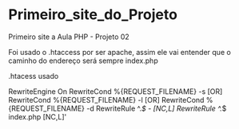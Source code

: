 Primeiro_site_do_Projeto
========================
Primeiro site a Aula PHP - Projeto 02

Foi usado o .htaccess por ser apache, assim ele vai entender que o caminho do endereço será sempre index.php

.htacess usado

RewriteEngine On
RewriteCond %{REQUEST_FILENAME} -s [OR]
RewriteCond %{REQUEST_FILENAME} -l [OR]
RewriteCond %{REQUEST_FILENAME} -d
RewriteRule ^.*$ - [NC,L]
RewriteRule ^.*$ index.php [NC,L]'


